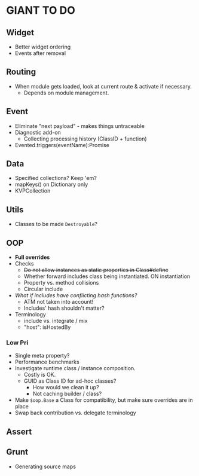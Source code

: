 GIANT TO DO
===========

Widget
------

- Better widget ordering
- Events after removal

Routing
-------

- When module gets loaded, look at current route & activate if necessary.
    - Depends on module management.

Event
-----

- Eliminate "next payload" - makes things untraceable
- Diagnostic add-on
    - Collecting processing history (ClassID + function)
- Evented.triggers(eventName):Promise

Data
----

- Specified collections? Keep 'em?
- mapKeys() on Dictionary only
- KVPCollection

Utils
-----

- Classes to be made `Destroyable`?

OOP
---

- **Full overrides**
- Checks
    - ~~Do not allow instances as static properties in Class#define~~
    - Whether forward includes class being instantiated. ON instantiation
    - Property vs. method collisions
    - Circular include
- _What if includes have conflicting hash functions?_
    - ATM not taken into account!
    - Includes' hash shouldn't matter?
- Terminology
    - include vs. integrate / mix
    - "host": isHostedBy

### Low Pri
 
- Single meta property?
- Performance benchmarks
- Investigate runtime class / instance composition.
    - Costly is OK.
    - GUID as Class ID for ad-hoc classes?
        - How would we clean it up?
        - Not caching builder / class?
- Make `$oop.Base` a Class for compatibility, but make sure overrides are in place
- Swap back contribution vs. delegate terminology

Assert
------

Grunt
-----

- Generating source maps
